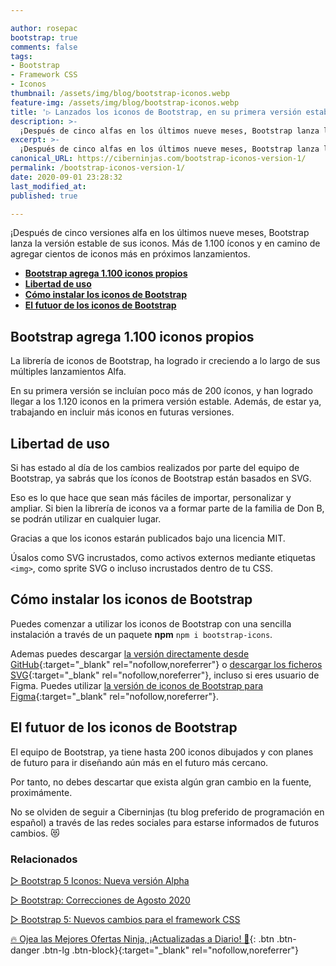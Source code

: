 ```yaml
---

author: rosepac
bootstrap: true
comments: false
tags:
- Bootstrap
- Framework CSS
- Iconos
thumbnail: /assets/img/blog/bootstrap-iconos.webp
feature-img: /assets/img/blog/bootstrap-iconos.webp
title: '▷ Lanzados los iconos de Bootstrap, en su primera versión estable'
description: >-
  ¡Después de cinco alfas en los últimos nueve meses, Bootstrap lanza la versión estable de sus iconos. Más de 1.100 íconos y en camino de agregar cientos en próximos lanzamientos menores.
excerpt: >-
  ¡Después de cinco alfas en los últimos nueve meses, Bootstrap lanza la versión estable de sus iconos. Más de 1.100 íconos y en camino de agregar cientos en próximos lanzamientos menores.
canonical_URL: https://ciberninjas.com/bootstrap-iconos-version-1/
permalink: /bootstrap-iconos-version-1/
date: 2020-09-01 23:28:32
last_modified_at: 
published: true

---
```


¡Después de cinco versiones alfa en los últimos nueve meses, Bootstrap lanza la versión estable de sus iconos. Más de 1.100 íconos y en camino de agregar cientos de iconos más en próximos lanzamientos.

- [**Bootstrap agrega 1.100 iconos propios**](#bootstrap-agrega-1100-iconos-propios)
- [**Libertad de uso**](#libertad-de-uso)
- [**Cómo instalar los iconos de Bootstrap**](#cómo-instalar-los-iconos-de-bootstrap)
- [**El futuor de los iconos de Bootstrap**](#el-futuor-de-los-iconos-de-bootstrap)

## **Bootstrap agrega 1.100 iconos propios**

La librería de iconos de Bootstrap, ha logrado ir creciendo a lo largo de sus múltiples lanzamientos Alfa.

En su primera versión se incluían poco más de 200 íconos, y han logrado llegar a los 1.120 iconos en la primera versión estable. Además, de estar ya, trabajando en incluir más iconos en futuras versiones.

## **Libertad de uso**

Si has estado al día de los cambios realizados por parte del equipo de Bootstrap, ya sabrás que los íconos de Bootstrap están basados ​​en SVG.

Eso es lo que hace que sean más fáciles de importar, personalizar y ampliar. Si bien la librería de iconos va a formar parte de la familia de Don B, se podrán utilizar en cualquier lugar.

Gracias a que los iconos estarán publicados bajo una licencia MIT.

Úsalos como SVG incrustados, como activos externos mediante etiquetas `<img>`, como sprite SVG o incluso incrustados dentro de tu CSS.

## **Cómo instalar los iconos de Bootstrap**

Puedes comenzar a utilizar los iconos de Bootstrap con una sencilla instalación a través de un paquete **npm** `npm i bootstrap-icons`.

Ademas puedes descargar [la versión directamente desde GitHub](https://github.com/twbs/icons/releases/tag/v1.0.0){:target="_blank" rel="nofollow,noreferrer"} o [descargar los ficheros SVG](https://github.com/twbs/icons/releases/download/untagged-9f0a3c3ae2b3d6aff334/bootstrap-icons-1.0.0.zip){:target="_blank" rel="nofollow,noreferrer"}, incluso si eres usuario de Figma. Puedes utilizar [la versión de iconos de Bootstrap para Figma](https://www.figma.com/file/9YmlUAwhMv99G4yP4yN7Jy/Bootstrap-Icons-v1.0.0?node-id=0%3A1){:target="_blank" rel="nofollow,noreferrer"}.

## **El futuor de los iconos de Bootstrap**

El equipo de Bootstrap, ya tiene hasta 200 iconos dibujados y con planes de futuro para ir diseñando aún más en el futuro más cercano.

Por tanto, no debes descartar que exista algún gran cambio en la fuente, proximámente.

No se olviden de seguir a Ciberninjas (tu blog preferido de programación en español) a través de las redes sociales para estarse informados de futuros cambios. 😻

### **Relacionados** <!-- omit in toc -->

[▷ Bootstrap 5 Iconos: Nueva versión Alpha](https://ciberninjas.com/bootstrap-iconos-alpha-5/)

[▷ Bootstrap: Correcciones de Agosto 2020](https://ciberninjas.com/bootstrap-correcciones-agosto/)

[▷ Bootstrap 5: Nuevos cambios para el framework CSS](https://ciberninjas.com/bootstrap-5-alpha/)

[🔥 Ojea las Mejores Ofertas Ninja, ¡Actualizadas a Diario! 🎁](https://www.amazon.es/shop/cibercursos){: .btn .btn-danger .btn-lg .btn-block}{:target="_blank" rel="nofollow,noreferrer"}